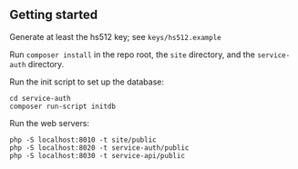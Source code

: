 ## Getting started

Generate at least the hs512 key; see `keys/hs512.example`

Run `composer install` in the repo root, the `site` directory, and the `service-auth` directory.

Run the init script to set up the database:

```
cd service-auth
composer run-script initdb
```

Run the web servers:

```
php -S localhost:8010 -t site/public
php -S localhost:8020 -t service-auth/public
php -S localhost:8030 -t service-api/public
```
